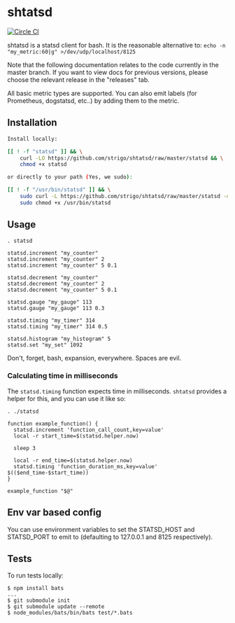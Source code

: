 shtatsd
=======

[![Circle CI](https://circleci.com/gh/strigo/shtatsd.svg?style=shield)](https://circleci.com/gh/strigo/shtatsd)


shtatsd is a statsd client for bash. It is the reasonable alternative to: `echo -n "my_metric:60|g" >/dev/udp/localhost/8125`

Note that the following documentation relates to the code currently in the master branch. If you want to view docs for previous versions, please choose the relevant release in the "releases" tab.

All basic metric types are supported. You can also emit labels (for Prometheus, dogstatsd, etc..) by adding them to the metric.

## Installation

```bash
Install locally:

[[ ! -f "statsd" ]] && \
	curl -LO https://github.com/strigo/shtatsd/raw/master/statsd && \
	chmod +x statsd

or directly to your path (Yes, we sudo):

[[ ! -f "/usr/bin/statsd" ]] && \
	sudo curl -L https://github.com/strigo/shtatsd/raw/master/statsd -o /usr/bin/statsd && \
	sudo chmod +x /usr/bin/statsd
```

## Usage

```shell
. statsd

statsd.increment "my_counter"
statsd.increment "my_counter" 2
statsd.increment "my_counter" 5 0.1

statsd.decrement "my_counter"
statsd.decrement "my_counter" 2
statsd.decrement "my_counter" 5 0.1

statsd.gauge "my_gauge" 113
statsd.gauge "my_gauge" 113 0.3

statsd.timing "my_timer" 314
statsd.timing "my_timer" 314 0.5

statsd.histogram "my_histogram" 5
statsd.set "my_set" 1092
```

Don't, forget, bash, expansion, everywhere. Spaces are evil.

### Calculating time in milliseconds

The `statsd.timing` function expects time in milliseconds. `shtatsd` provides a helper for this, and you can use it like so:

```
. ./statsd

function example_function() {
  statsd.increment 'function_call_count,key=value'
  local -r start_time=$(statsd.helper.now)

  sleep 3

  local -r end_time=$(statsd.helper.now)
  statsd.timing 'function_duration_ms,key=value' $(($end_time-$start_time))
}

example_function "$@"
```


## Env var based config

You can use environment variables to set the STATSD_HOST and STATSD_PORT to emit to (defaulting to 127.0.0.1 and 8125 respectively).


## Tests

To run tests locally:

```shell
$ npm install bats
...
$ git submodule init
$ git submodule update --remote
$ node_modules/bats/bin/bats test/*.bats
```

